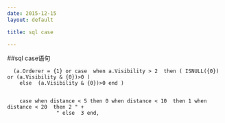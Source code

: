 ```yaml
---
date: 2015-12-15
layout: default

title: sql case

---
```


##sql case语句


	  (a.Orderer = {1} or case  when a.Visibility > 2  then ( ISNULL({0}) or (a.Visibility & {0})>0 )
		else  (a.Visibility & {0})>0 end )
		
		
		case when distance < 5 then 0 when distance < 10  then 1 when distance < 20  then 2 " +
					" else  3 end, 










